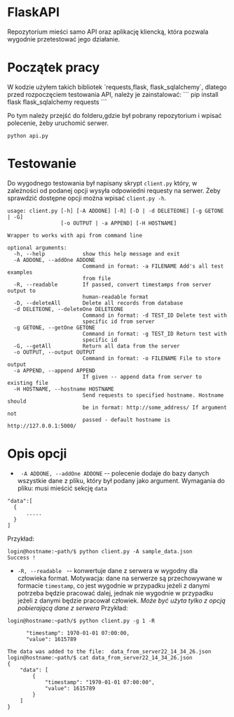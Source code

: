 # FlaskAPI

Repozytorium mieści samo API oraz aplikację kliencką, która pozwala wygodnie przetestować jego działanie.
<h1>Początek pracy</h1>
W kodzie użyłem takich bibliotek `requests,flask, flask_sqlalchemy`, dlatego przed rozpoczęciem testowania API, należy je zainstalować:
```
pip install flask flask_sqlalchemy requests
```

Po tym należy przejść do folderu,gdzie był pobrany repozytorium i wpisać polecenie, żeby uruchomić serwer.
```
python api.py
```
<h1> Testowanie </h1>

Do wygodnego testowania był napisany skrypt `client.py` który, w zależności od podanej opcji wysyła odpowiedni requesty
na serwer.
Żeby sprawdzić dostępne opcji można wpisać `client.py -h`.
```
usage: client.py [-h] [-A ADDONE] [-R] [-D | -d DELETEONE] [-g GETONE | -G]
                 [-o OUTPUT | -a APPEND] [-H HOSTNAME]

Wrapper to works with api from command line

optional arguments:
  -h, --help            show this help message and exit
  -A ADDONE, --addOne ADDONE
                        Command in format: -a FILENAME Add's all test examples
                        from file
  -R, --readable        If passed, convert timestamps from server output to
                        human-readable format
  -D, --deleteAll       Delete all records from database
  -d DELETEONE, --deleteOne DELETEONE
                        Command in format: -d TEST_ID Delete test with
                        specific id from server
  -g GETONE, --getOne GETONE
                        Command in format: -g TEST_ID Return test with
                        specific id
  -G, --getAll          Return all data from the server
  -o OUTPUT, --output OUTPUT
                        Command in format: -o FILENAME File to store output
  -a APPEND, --append APPEND
                        If given -- append data from server to existing file
  -H HOSTNAME, --hostname HOSTNAME
                        Send requests to specified hostname. Hostname should
                        be in format: http://some_address/ If argument not
                        passed - default hostname is http://127.0.0.1:5000/
```


<h1> Opis opcji </h1>

- ` -A ADDONE, --addOne ADDONE` -- polecenie dodaje do bazy danych wszystkie dane z pliku, który był podany jako argument. Wymagania do pliku:
musi mieścić sekcję `data`

```
"data":[
  {
      .....
  }
]
```

Przykład:

```
login@hostname:~path/$ python client.py -A sample_data.json
Success !
```

- `-R, --readable ` -- konwertuje dane z serwera w wygodny dla człowieka format. Motywacja: dane na serwerze są przechowywane w formacie `timestamp`,
co jest wygodnie w przypadku jeżeli z danymi potrzeba będzie pracować dalej, jednak nie wygodnie w przypadku jeżeli z danymi będzie pracował człowiek.
*Może być użyta tylko z opcją pobierającą dane z serwera*
Przykład:

```
login@hostname:~path/$ python client.py -g 1 -R

      "timestamp": 1970-01-01 07:00:00,
      "value": 1615789
    
The data was added to the file:  data_from_server22_14_34_26.json
login@hostname:~path/$ cat data_from_server22_14_34_26.json
{
    "data": [
        {
            "timestamp": "1970-01-01 07:00:00",
            "value": 1615789
        }
    ]
}  
```
 
 
